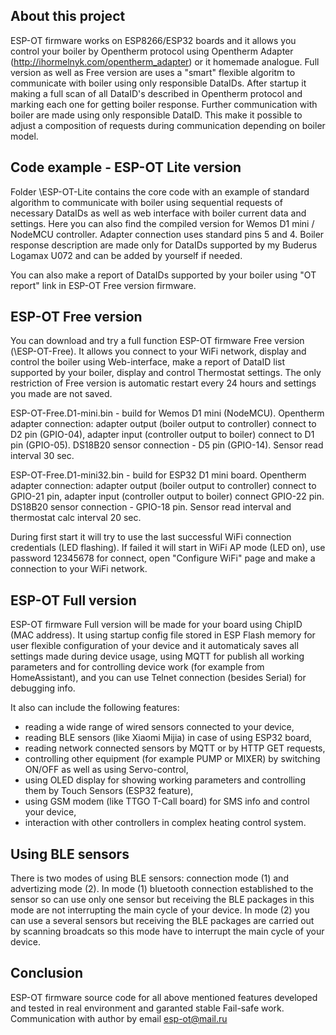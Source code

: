 ## About this project
ESP-OT firmware works on ESP8266/ESP32 boards and it allows you control your boiler by Opentherm protocol using Opentherm Adapter (http://ihormelnyk.com/opentherm_adapter) or it homemade analogue.
Full version as well as Free version are uses a "smart" flexible algoritm to communicate with boiler using only responsible DataIDs. After startup it making a full scan of all DataID's described in Opentherm protocol and marking each one for getting boiler response. Further communication with boiler are made using only responsible DataID. This make it possible to adjust a composition of requests during communication depending on boiler model.

## Code example - ESP-OT Lite version
Folder \ESP-OT-Lite contains the core code with an example of standard algorithm to communicate with boiler using sequential requests of necessary DataIDs as well as web interface with boiler current data and settings. Here you can also find the compiled version for Wemos D1 mini / NodeMCU controller. Adapter connection uses standard pins 5 and 4. Boiler response description are made only for DataIDs supported by my Buderus Logamax U072 and can be added by yourself if needed. 

You can also make a report of DataIDs supported by your boiler using "OT report" link in ESP-OT Free version firmware.

## ESP-OT Free version
You can download and try a full function ESP-OT firmware Free version (\ESP-OT-Free). It allows you connect to your WiFi network, 
display and control the boiler using Web-interface, make a report of DataID list supported by your boiler, display and control Thermostat settings.
The only restriction of Free version is automatic restart every 24 hours and settings you made are not saved. 

ESP-OT-Free.D1-mini.bin - build for Wemos D1 mini (NodeMCU). Opentherm adapter connection: adapter output (boiler output to controller) connect to D2 pin (GPIO-04), adapter input (controller output to boiler) connect to D1 pin (GPIO-05). DS18B20 sensor connection - D5 pin (GPIO-14). Sensor read interval 30 sec.

ESP-OT-Free.D1-mini32.bin - build for ESP32 D1 mini board. Opentherm adapter connection: adapter output (boiler output to controller) connect to GPIO-21 pin, adapter input (controller output to boiler) connect GPIO-22 pin. DS18B20 sensor connection - GPIO-18 pin. Sensor read interval and thermostat calc interval 20 sec.

During first start it will try to use the last successful WiFi connection credentials (LED flashing).
If failed it will start in WiFi AP mode (LED on), use password 12345678 for connect, open "Configure WiFi" page and make a connection to your WiFi network.

## ESP-OT Full version
ESP-OT firmware Full version will be made for your board using ChipID (MAC address). It using startup config file stored in ESP Flash memory for user flexible configuration of your device and it automaticaly saves all settings made during device usage, using MQTT for publish all working parameters and for controlling device work (for example from HomeAssistant), and you can use Telnet connection (besides Serial) for debugging info.

It also can include the following features:
- reading a wide range of wired sensors connected to your device,
- reading BLE sensors (like Xiaomi Mijia) in case of using ESP32 board,
- reading network connected sensors by MQTT or by HTTP GET requests,
- controlling other equipment (for example PUMP or MIXER) by switching ON/OFF as well as using Servo-control,
- using OLED display for showing working parameters and controlling them by Touch Sensors (ESP32 feature),
- using GSM modem (like TTGO T-Call board) for SMS info and control your device,
- interaction with other controllers in complex heating control system.

## Using BLE sensors
There is two modes of using BLE sensors: connection mode (1) and advertizing mode (2). In mode (1) bluetooth connection established to the sensor so can use only one sensor but receiving the BLE packages in this mode are not interrupting the main cycle of your device. In mode (2) you can use a several sensors but receiving the BLE packages are carried out by scanning broadcats so this mode have to interrupt the main cycle of your device.

## Conclusion
ESP-OT firmware source code for all above mentioned features developed and tested in real environment and garanted stable Fail-safe work.
Communication with author by email esp-ot@mail.ru
